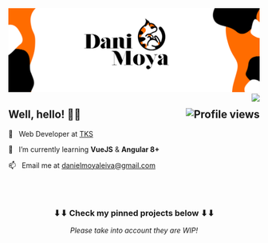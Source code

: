<!--
**dmoyadev/dmoyadev** is a ✨ _special_ ✨ repository because its `README.md` (this file) appears on your GitHub profile.
-->

<img src="/img/header-logo.svg">

<img src="https://github-readme-stats.vercel.app/api?username=dmoyadev&show_icons=true&&count_private=true&include_all_commits=true&custom_title=Mis%20estadísticas%20en%20%Github&title_color=FF6C00&text_color=000000&icon_color=FF6C00&hide_border=true&locale=es" align="right">

<h2>
Well, hello! 👋🏻 <img align="right" src="https://gpvc.arturio.dev/dmoyadev" alt="Profile views">
</h2>

💼&nbsp;&nbsp;&nbsp;Web Developer at <a href="https://grupotks.com/">TKS</a>

🌱&nbsp;&nbsp;&nbsp;I’m currently learning **VueJS** & **Angular 8+**

📫&nbsp;&nbsp;&nbsp;Email me at danielmoyaleiva@gmail.com

<br>
<br>

<h3 align="center">
	⬇⬇ Check my pinned projects below ⬇⬇
</h3>
<p align="center">
	<i>Please take into account they are WIP!<i>
</p>
